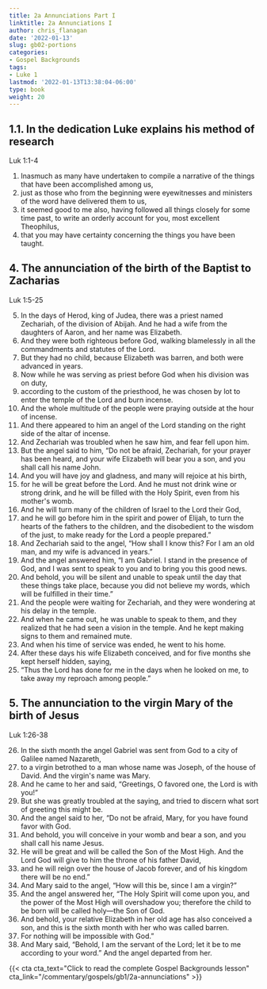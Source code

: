 ```yaml
---
title: 2a Annunciations Part I
linktitle: 2a Annunciations I
author: chris_flanagan
date: '2022-01-13'
slug: gb02-portions
categories:
- Gospel Backgrounds
tags:
- Luke 1
lastmod: '2022-01-13T13:38:04-06:00'
type: book
weight: 20
---
```



## 1.1. In the dedication Luke explains his method of research

Luk 1:1-4
1. Inasmuch as many have undertaken to compile a narrative of the things that have been accomplished among us,
2. just as those who from the beginning were eyewitnesses and ministers of the word have delivered them to us,
3. it seemed good to me also, having followed all things closely for some time past, to write an orderly account for you, most excellent Theophilus,
4. that you may have certainty concerning the things you have been taught.


## 4. The annunciation of the birth of the Baptist to Zacharias
Luk 1:5-25

5. In the days of Herod, king of Judea, there was a priest named Zechariah, of the division of Abijah. And he had a wife from the daughters of Aaron, and her name was Elizabeth.
6. And they were both righteous before God, walking blamelessly in all the commandments and statutes of the Lord.
7. But they had no child, because Elizabeth was barren, and both were advanced in years.
8. Now while he was serving as priest before God when his division was on duty,
9. according to the custom of the priesthood, he was chosen by lot to enter the temple of the Lord and burn incense.
10. And the whole multitude of the people were praying outside at the hour of incense.
11. And there appeared to him an angel of the Lord standing on the right side of the altar of incense.
12. And Zechariah was troubled when he saw him, and fear fell upon him.
13. But the angel said to him, “Do not be afraid, Zechariah, for your prayer has been heard, and your wife Elizabeth will bear you a son, and you shall call his name John.
14. And you will have joy and gladness, and many will rejoice at his birth,
15. for he will be great before the Lord. And he must not drink wine or strong drink, and he will be filled with the Holy Spirit, even from his mother's womb.
16. And he will turn many of the children of Israel to the Lord their God,
17. and he will go before him in the spirit and power of Elijah, to turn the hearts of the fathers to the children, and the disobedient to the wisdom of the just, to make ready for the Lord a people prepared.”
18. And Zechariah said to the angel, “How shall I know this? For I am an old man, and my wife is advanced in years.”
19. And the angel answered him, “I am Gabriel. I stand in the presence of God, and I was sent to speak to you and to bring you this good news.
20. And behold, you will be silent and unable to speak until the day that these things take place, because you did not believe my words, which will be fulfilled in their time.”
21. And the people were waiting for Zechariah, and they were wondering at his delay in the temple.
22. And when he came out, he was unable to speak to them, and they realized that he had seen a vision in the temple. And he kept making signs to them and remained mute.
23. And when his time of service was ended, he went to his home.
24. After these days his wife Elizabeth conceived, and for five months she kept herself hidden, saying,
25. “Thus the Lord has done for me in the days when he looked on me, to take away my reproach among people.”

## 5. The annunciation to the virgin Mary of the birth of Jesus

Luk 1:26-38

26. In the sixth month the angel Gabriel was sent from God to a city of Galilee named Nazareth,
27. to a virgin betrothed to a man whose name was Joseph, of the house of David. And the virgin's name was Mary.
28. And he came to her and said, “Greetings, O favored one, the Lord is with you!”
29. But she was greatly troubled at the saying, and tried to discern what sort of greeting this might be.
30. And the angel said to her, “Do not be afraid, Mary, for you have found favor with God.
31. And behold, you will conceive in your womb and bear a son, and you shall call his name Jesus.
32. He will be great and will be called the Son of the Most High. And the Lord God will give to him the throne of his father David,
33. and he will reign over the house of Jacob forever, and of his kingdom there will be no end.”
34. And Mary said to the angel, “How will this be, since I am a virgin?”
35. And the angel answered her, “The Holy Spirit will come upon you, and the power of the Most High will overshadow you; therefore the child to be born will be called holy—the Son of God.
36. And behold, your relative Elizabeth in her old age has also conceived a son, and this is the sixth month with her who was called barren.
37. For nothing will be impossible with God.”
38. And Mary said, “Behold, I am the servant of the Lord; let it be to me according to your word.” And the angel departed from her.



{{< cta cta_text="Click to read the complete Gospel Backgrounds lesson" cta_link="/commentary/gospels/gb1/2a-annunciations" >}}


